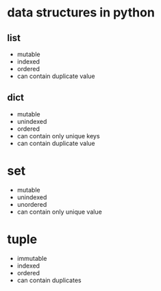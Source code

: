 # data structures in python

## list
  - mutable
  - indexed
  - ordered
  - can contain duplicate value
## dict
   - mutable
   - unindexed
   - ordered
   - can contain only unique keys
   - can contain duplicate value
# set
   - mutable
   - unindexed
   - unordered 
   - can contain only unique value
# tuple
   - immutable 
   - indexed
   - ordered
   - can contain duplicates